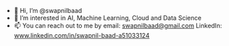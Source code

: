 - 👋 Hi, I’m @swapnilbaad
- 👀 I’m interested in AI, Machine Learning, Cloud and Data Science
- 📫 You can reach out to me by email: swapnilbaad@gmail.com LinkedIn: www.linkedin.com/in/swapnil-baad-a51033124

<!---
swapnilbaad/swapnilbaad is a ✨ special ✨ repository because its `README.md` (this file) appears on your GitHub profile.
You can click the Preview link to take a look at your changes.
--->
